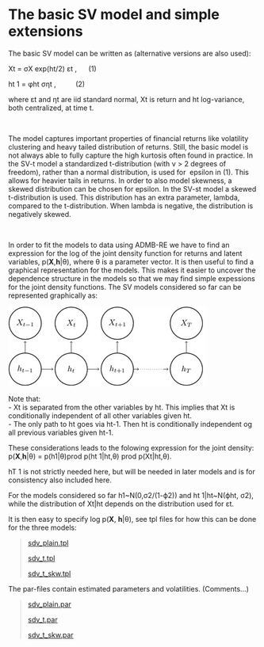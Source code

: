 #  The basic SV model and simple extensions

The basic SV model can be written as (alternative versions are also used):

Xt = σX exp(ht/2) εt ,      (1)

ht 1 = φht σηt ,          (2)

where εt and ηt are iid standard normal, Xt is return and ht log-variance, both centralized, at time t. 

 

The model captures important properties of financial returns like volatility clustering and heavy tailed distribution of returns. Still, the basic model is not always able to fully capture the high kurtosis often found in practice. In the SV-t model a standardized t-distribution (with ν > 2 degrees of freedom), rather than a normal distribution, is used for  epsilon in (1). This allows for heavier tails in returns. In order to also model skewness, a skewed distribution can be chosen for epsilon. In the SV-st model a skewed t-distribution is used. This distribution has an extra parameter, lambda, compared to the t-distribution. When lambda is negative, the distribution is negatively skewed.

 

In order to fit the models to data using ADMB-RE we have to find an expression for the log of the joint density function for returns and latent variables, p(**X**,**h**|θ), where θ is a parameter vector. It is then useful to find a graphical representation for the models. This makes it easier to uncover the dependence structure in the models so that we may find simple expessions for the joint density functions. The SV models considered so far can be represented graphically as: 

![Fig_1][1]  
  
  
Note that:  
\- Xt is separated from the other variables by ht. This implies that Xt is conditionally independent of all other variables given ht.   
\- The only path to ht goes via ht-1. Then ht is conditionally independent og all previous variables given ht-1.

These considerations leads to the folowing expression for the joint density:  
p(**X**,**h**|θ) = p(h1|θ)prod p(ht 1|ht,θ) prod p(Xt|ht,θ).  
  
hT 1 is not strictly needed here, but will be needed in later models and is for consistency also included here.   
  
For the models considered so far h1~N(0,σ2/(1-ϕ2)) and ht 1|ht~N(ϕht, σ2), while the distribution of Xt|ht depends on the distribution used for εt.    
  
It is then easy to specify log p(**X**, **h**|θ), see tpl files for how this can be done for the three models:

> [sdv_plain.tpl][2]
>
> [sdv_t.tpl][3]
>
> [sdv_t_skw.tpl][4]

  
The par-files contain estimated parameters and volatilities. (Comments...)

> [sdv_plain.par][5]
>
> [sdv_t.par][6]
>
> [sdv_t_skw.par][7]

 

 

  
  

[1]: Figur_1.jpg/image_preview.jpg "Fig_1"
[2]: sdv_plain.tpl "sdv_plain.tpl"
[3]: sdv_t.tpl "sdv_t.tpl"
[4]: sdv_t_skw.tpl "sdv_t_skw.tpl"
[5]: sdv_plain.par "sdv_plain.par"
[6]: sdv_t.par "sdv_t.par"
[7]: sdv_t_skw.par "sdv_t_skw.par"

